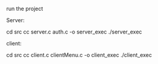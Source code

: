 run the project


Server: 

cd src
cc server.c auth.c  -o server_exec
./server_exec 



client:

cd src
cc client.c clientMenu.c -o client_exec
./client_exec    
